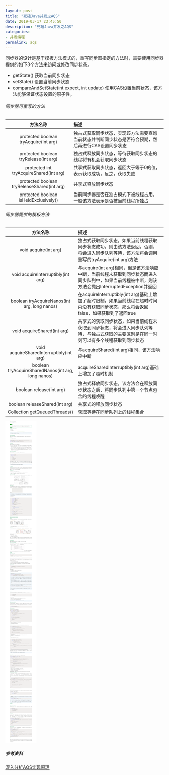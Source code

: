 ```yaml
---
layout: post
title: "死磕Java并发之AQS"
date: 2019-03-17 23:45:50
description: "死磕Java并发之AQS"
categories:
- 并发编程
permalink: aqs
---
```


同步器的设计是基于模板方法模式的，重写同步器指定的方法时，需要使用同步器提供的如下3个方法来访问或修改同步状态。
- getState() 获取当前同步状态
- setState() 设置当前同步状态
- compareAndSetState(int expect, int update) 使用CAS设置当前状态，该方法能够保证状态设置的原子性。

###### 同步器可重写的方法  

|方法名称|描述|
|:--:|:--|
|protected boolean tryAcquire(int arg)|独占式获取同步状态，实现该方法需要查询当前状态并判断同步状态是否符合预期，然后再进行CAS设置同步状态|
|protected boolean tryRelease(int arg)|独占式释放同步状态，等待获取同步状态的线程将有机会获取同步状态|
|protected int tryAcquireShared(int arg)|共享式获取同步状态，返回大于等于0的值，表示获取成功，反之，获取失败|
|protected boolean tryReleaseShared(int arg)|共享式释放同步状态|
|protected boolean isHeldExclusively()|当前同步器是否在独占模式下被线程占用，一般该方法表示是否被当前线程所独占|

###### 同步器提供的模板方法  

|方法名称|描述|
|:--:|:--|
|void acquire(int arg)|独占式获取同步状态，如果当前线程获取同步状态成功，则由该方法返回，否则，将会进入同步队列等待，该方法将会调用重写的tryAcquire(int arg)方法|
|void acquireInterruptibly(int arg)|与acquire(int arg)相同，但是该方法响应中断，当前线程未获取到同步状态而进入同步队列中，如果当前线程被中断，则该方法会抛出InterruptedException并返回|
|boolean tryAcquireNanos(int arg, long nanos)|在acquireInterruptibly(int arg)基础上增加了超时限制，如果当前线程在超时时间内没有获取同步状态，那么将会返回false，如果获取到了返回true|
|void acquireShared(int arg)|共享式的获取同步状态，如果当前线程未获取到同步状态，将会进入同步队列等待，与独占式获取的主要区别是在同一时刻可以有多个线程获取到同步状态|
|void acquireSharedInterruptibly(int arg)|与acquireShared(int arg)相同，该方法响应中断|
|boolean tryAcquireSharedNanos(int arg, long nanos)|acquireSharedInterruptibly(int arg)基础上增加了超时机制|
|boolean release(int arg)|独占式释放同步状态，该方法会在释放同步状态之后，将同步队列中第一个节点包含的线程唤醒|
|boolean releaseShared(int arg)|共享式的释放同步状态|
|Collection<Thread> getQueuedThreads()|获取等待在同步队列上的线程集合|

![](/assets/img/深入分析AQS实现原理.png)

##### 参考资料
[深入分析AQS实现原理](https://segmentfault.com/a/1190000017372067)
